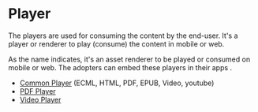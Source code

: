 # Player

The players are used for consuming the content by the end-user. It's a player or renderer to play (consume) the content in mobile or web.&#x20;

As the name indicates, it's an asset renderer to be played or consumed on mobile or web. The adopters can embed these players in their apps  .

* [Common Player](https://github.com/project-sunbird/sunbird-content-player) (ECML, HTML, PDF, EPUB, Video, youtube)
* [PDF Player](https://github.com/project-sunbird/sunbird-pdf-player)
* [Video Player](https://github.com/project-sunbird/sunbird-video-player)
